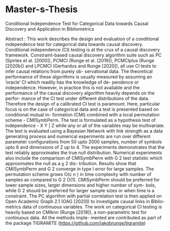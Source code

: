 # Master-s-Thesis
Conditional Independence Test for Categorical Data towards Causal Discovery and Application in Bibliometrics

Abstract :
This work describes the design and evaluation of a conditional independence
test for categorical data towards causal discovery. Conditional independence
(CI) testing is at the crux of a causal discovery framework. Constraint-based
causal discovery algorithm suite such as PC (Spirtes et al. [2000]), PCMCI
(Runge et al. [2019]), PCMCIplus (Runge [2020b]) and LPCMCI (Gerhardus
and Runge [2020]), all use CI tests to infer causal relations from purely ob-
servational data. The theoretical performance of these algorithms is usually
measured by assuming an ’oracle’ CI which readily has the knowledge of de-
pendence or independence. However, in practice this is not available and the
performance of the causal discovery algorithm heavily depends on the perfor-
mance of the CI test under different distributions of the data. Therefore the
design of a calibrated CI test is paramount. Here, particular focus is on the
case of categorical data and a test is presented based on conditional mutual in-
formation (CMI) combined with a local permutation scheme - CMISymbPerm.
The test is formulated as a hypothesis test of independence - X Y | Z
while any or all of the variables may be multivariate. The test is evaluated
using a Bayesian Network with link strength as a data generating process and
numerical experiments are run over different parameter configurations from
50 upto 2000 samples, number of symbols upto 6 and dimensions of Z up
to 4. The experiments demonstrates that the test reliably approximates the
true null distribution. Numerical experiments also include the comparison of
CMISymbPerm with G 2 test statistic which approximates the null as a χ 2 dis-
tribution. Results show that CMISymbPerm and G 2 converge in type I error
for large samples. The permutation scheme grows O(c n ) in time complexity
with number of samples as compared to G 2 O(1). CMISymbPerm should be
preferred for lower sample sizes, larger dimensions and higher number of sym-
bols, while G 2 should be preferred for larger sample sizes or when time is a
constraint. The PC algorithm with partial correlation test is then applied on
Open Academic Graph 2.1 (OAG [2020]) to investigate causal links in Biblio-
metrics data of continuous variables.
The work on categorical CI testing is heavily based on CMIknn (Runge
[2018]), a non-parametric test for continuous data. All the methods imple-
mented are contributed as part of the package TIGRAMITE (https://github.com/jakobrunge/tigramite)
